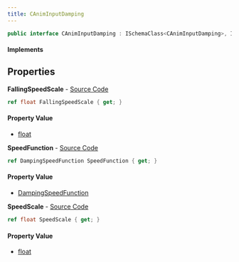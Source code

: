 ```yaml
---
title: CAnimInputDamping
---
```


```csharp
public interface CAnimInputDamping : ISchemaClass<CAnimInputDamping>, ISchemaField, ISchemaClass, INativeHandle
```

#### Implements

## Properties

**FallingSpeedScale** - [Source Code](https://github.com/swiftly-solution/swiftlys2/blob/master/managed/src/SwiftlyS2.Generated/Schemas/Interfaces/CAnimInputDamping.cs#L20)

```csharp
ref float FallingSpeedScale { get; }
```

#### Property Value

- [float](https://learn.microsoft.com/dotnet/api/system.single)

**SpeedFunction** - [Source Code](https://github.com/swiftly-solution/swiftlys2/blob/master/managed/src/SwiftlyS2.Generated/Schemas/Interfaces/CAnimInputDamping.cs#L16)

```csharp
ref DampingSpeedFunction SpeedFunction { get; }
```

#### Property Value

- [DampingSpeedFunction](/docs/api/shared/schemadefinitions/dampingspeedfunction)

**SpeedScale** - [Source Code](https://github.com/swiftly-solution/swiftlys2/blob/master/managed/src/SwiftlyS2.Generated/Schemas/Interfaces/CAnimInputDamping.cs#L18)

```csharp
ref float SpeedScale { get; }
```

#### Property Value

- [float](https://learn.microsoft.com/dotnet/api/system.single)

